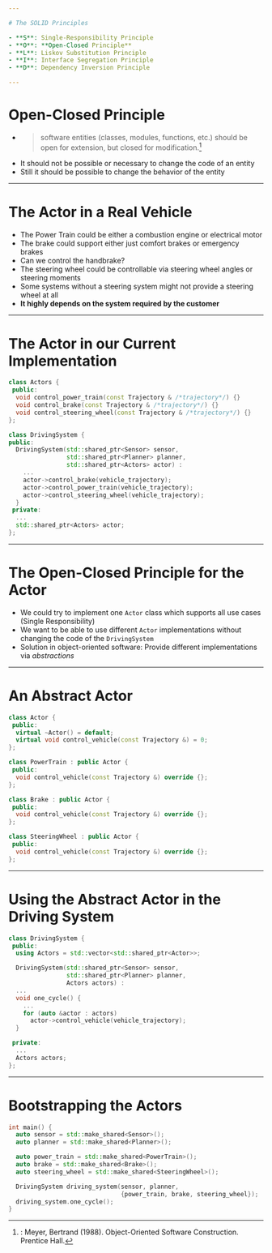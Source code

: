 ```yaml
---

# The SOLID Principles

- **S**: Single-Responsibility Principle
- **O**: **Open-Closed Principle**
- **L**: Liskov Substitution Principle
- **I**: Interface Segregation Principle
- **D**: Dependency Inversion Principle

---
```


# Open-Closed Principle

- > software entities (classes, modules, functions, etc.) should be open for extension, but closed for modification.[^1]
- It should not be possible or necessary to change the code of an entity
- Still it should be possible to change the behavior of the entity


[^1]: : Meyer, Bertrand (1988). Object-Oriented Software Construction. Prentice Hall.

---

# The Actor in a Real Vehicle

- The Power Train could be either a combustion engine or electrical motor
- The brake could support either just comfort brakes or emergency brakes
- Can we control the handbrake?
- The steering wheel could be controllable via steering wheel angles or steering moments
- Some systems without a steering system might not provide a steering wheel at all
- **It highly depends on the system required by the customer**

---

# The Actor in our Current Implementation

```cpp {all|3-5,12,14-16,20}
class Actors {
 public:
  void control_power_train(const Trajectory & /*trajectory*/) {}
  void control_brake(const Trajectory & /*trajectory*/) {}
  void control_steering_wheel(const Trajectory & /*trajectory*/) {}
};

class DrivingSystem {
public:  
  DrivingSystem(std::shared_ptr<Sensor> sensor,
                std::shared_ptr<Planner> planner,
                std::shared_ptr<Actors> actor) :
    ...
    actor->control_brake(vehicle_trajectory);
    actor->control_power_train(vehicle_trajectory);
    actor->control_steering_wheel(vehicle_trajectory);
  }
 private:
  ...
  std::shared_ptr<Actors> actor;
};
```
---

# The Open-Closed Principle for the Actor

- We could try to implement one `Actor` class which supports all use cases (Single Responsibility)
- We want to be able to use different `Actor` implementations without changing the code of the `DrivingSystem`
- Solution in object-oriented software: Provide different implementations via *abstractions*

---

# An Abstract Actor

```cpp {0-5|7-20}
class Actor {
 public:
  virtual ~Actor() = default;
  virtual void control_vehicle(const Trajectory &) = 0;
};

class PowerTrain : public Actor {
 public:
  void control_vehicle(const Trajectory &) override {};
};

class Brake : public Actor {
 public:
  void control_vehicle(const Trajectory &) override {};
};

class SteeringWheel : public Actor {
 public:
  void control_vehicle(const Trajectory &) override {};
};
```

---

# Using the Abstract Actor in the Driving System

```cpp
class DrivingSystem {
 public:
  using Actors = std::vector<std::shared_ptr<Actor>>;

  DrivingSystem(std::shared_ptr<Sensor> sensor,
                std::shared_ptr<Planner> planner,
                Actors actors) :
  ...
  void one_cycle() {
    ...
    for (auto &actor : actors)
      actor->control_vehicle(vehicle_trajectory);
  }

 private:
  ...
  Actors actors;
};
```
---

# Bootstrapping the Actors

```cpp {all|5-7,10}
int main() {
  auto sensor = std::make_shared<Sensor>();
  auto planner = std::make_shared<Planner>();

  auto power_train = std::make_shared<PowerTrain>();
  auto brake = std::make_shared<Brake>();
  auto steering_wheel = std::make_shared<SteeringWheel>();

  DrivingSystem driving_system(sensor, planner,
                               {power_train, brake, steering_wheel});
  driving_system.one_cycle();
}
```

